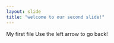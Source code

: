 ```yaml
---
layout: slide
title: "welcome to our second slide!"
---
```

My first file
Use the left arrow to go back!